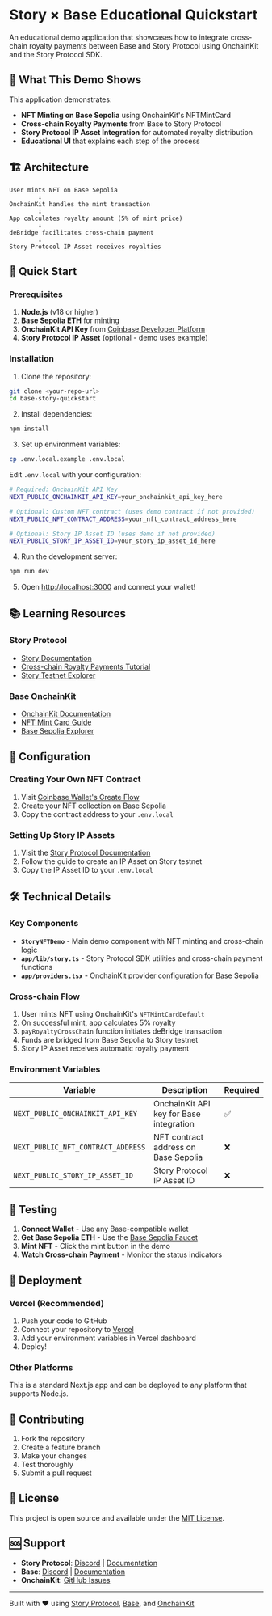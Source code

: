 # Story × Base Educational Quickstart

An educational demo application that showcases how to integrate cross-chain royalty payments between Base and Story Protocol using OnchainKit and the Story Protocol SDK.

## 🎯 What This Demo Shows

This application demonstrates:

- **NFT Minting on Base Sepolia** using OnchainKit's NFTMintCard
- **Cross-chain Royalty Payments** from Base to Story Protocol
- **Story Protocol IP Asset Integration** for automated royalty distribution
- **Educational UI** that explains each step of the process

## 🏗️ Architecture

```
User mints NFT on Base Sepolia
        ↓
OnchainKit handles the mint transaction
        ↓
App calculates royalty amount (5% of mint price)
        ↓
deBridge facilitates cross-chain payment
        ↓
Story Protocol IP Asset receives royalties
```

## 🚀 Quick Start

### Prerequisites

1. **Node.js** (v18 or higher)
2. **Base Sepolia ETH** for minting
3. **OnchainKit API Key** from [Coinbase Developer Platform](https://portal.cdp.coinbase.com/)
4. **Story Protocol IP Asset** (optional - demo uses example)

### Installation

1. Clone the repository:

```bash
git clone <your-repo-url>
cd base-story-quickstart
```

2. Install dependencies:

```bash
npm install
```

3. Set up environment variables:

```bash
cp .env.local.example .env.local
```

Edit `.env.local` with your configuration:

```bash
# Required: OnchainKit API Key
NEXT_PUBLIC_ONCHAINKIT_API_KEY=your_onchainkit_api_key_here

# Optional: Custom NFT contract (uses demo contract if not provided)
NEXT_PUBLIC_NFT_CONTRACT_ADDRESS=your_nft_contract_address_here

# Optional: Story IP Asset ID (uses demo if not provided)
NEXT_PUBLIC_STORY_IP_ASSET_ID=your_story_ip_asset_id_here
```

4. Run the development server:

```bash
npm run dev
```

5. Open [http://localhost:3000](http://localhost:3000) and connect your wallet!

## 📚 Learning Resources

### Story Protocol

- [Story Documentation](https://docs.story.foundation)
- [Cross-chain Royalty Payments Tutorial](https://docs.story.foundation/developers/tutorials/cross-chain-royalty-payments)
- [Story Testnet Explorer](https://testnet.storyscan.xyz)

### Base OnchainKit

- [OnchainKit Documentation](https://docs.base.org/onchainkit)
- [NFT Mint Card Guide](https://docs.base.org/onchainkit/mint/nft-mint-card)
- [Base Sepolia Explorer](https://sepolia.basescan.org)

## 🔧 Configuration

### Creating Your Own NFT Contract

1. Visit [Coinbase Wallet's Create Flow](https://wallet.coinbase.com/create)
2. Create your NFT collection on Base Sepolia
3. Copy the contract address to your `.env.local`

### Setting Up Story IP Assets

1. Visit the [Story Protocol Documentation](https://docs.story.foundation)
2. Follow the guide to create an IP Asset on Story testnet
3. Copy the IP Asset ID to your `.env.local`

## 🛠️ Technical Details

### Key Components

- **`StoryNFTDemo`** - Main demo component with NFT minting and cross-chain logic
- **`app/lib/story.ts`** - Story Protocol SDK utilities and cross-chain payment functions
- **`app/providers.tsx`** - OnchainKit provider configuration for Base Sepolia

### Cross-chain Flow

1. User mints NFT using OnchainKit's `NFTMintCardDefault`
2. On successful mint, app calculates 5% royalty
3. `payRoyaltyCrossChain` function initiates deBridge transaction
4. Funds are bridged from Base Sepolia to Story testnet
5. Story IP Asset receives automatic royalty payment

### Environment Variables

| Variable                           | Description                             | Required |
| ---------------------------------- | --------------------------------------- | -------- |
| `NEXT_PUBLIC_ONCHAINKIT_API_KEY`   | OnchainKit API key for Base integration | ✅       |
| `NEXT_PUBLIC_NFT_CONTRACT_ADDRESS` | NFT contract address on Base Sepolia    | ❌       |
| `NEXT_PUBLIC_STORY_IP_ASSET_ID`    | Story Protocol IP Asset ID              | ❌       |

## 🧪 Testing

1. **Connect Wallet** - Use any Base-compatible wallet
2. **Get Base Sepolia ETH** - Use the [Base Sepolia Faucet](https://www.coinbase.com/faucets/base-ethereum-sepolia-faucet)
3. **Mint NFT** - Click the mint button in the demo
4. **Watch Cross-chain Payment** - Monitor the status indicators

## 🚀 Deployment

### Vercel (Recommended)

1. Push your code to GitHub
2. Connect your repository to [Vercel](https://vercel.com)
3. Add your environment variables in Vercel dashboard
4. Deploy!

### Other Platforms

This is a standard Next.js app and can be deployed to any platform that supports Node.js.

## 🤝 Contributing

1. Fork the repository
2. Create a feature branch
3. Make your changes
4. Test thoroughly
5. Submit a pull request

## 📄 License

This project is open source and available under the [MIT License](LICENSE).

## 🆘 Support

- **Story Protocol**: [Discord](https://discord.gg/story) | [Documentation](https://docs.story.foundation)
- **Base**: [Discord](https://discord.gg/base) | [Documentation](https://docs.base.org)
- **OnchainKit**: [GitHub Issues](https://github.com/coinbase/onchainkit/issues)

---

Built with ❤️ using [Story Protocol](https://story.foundation), [Base](https://base.org), and [OnchainKit](https://onchainkit.xyz)
